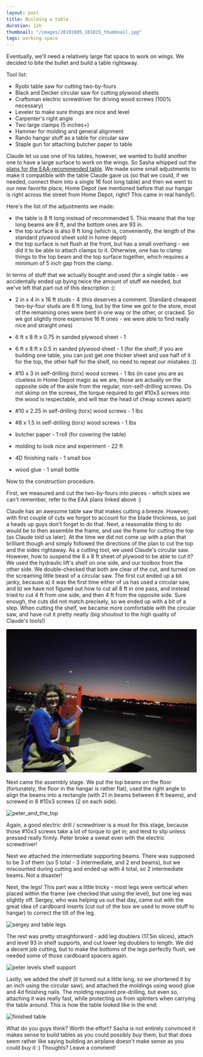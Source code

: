 ```yaml
---
layout: post
title: Building a table
duration: 12h
thumbnail: "/images/20191005_181815_thumbnail.jpg"
tags: working-space
---
```


Eventually, we'll need a relatively large flat space to work on wings. We decided to bite the bullet and build a table rightaway. 

Tool list:
 - Ryobi table saw for cutting two-by-fours
 - Black and Decker circular saw for cutting plywood sheets
 - Craftsman electric screwdriver for driving wood screws (100% necessary)
 - Leveler to make sure things are nice and level
 - Carpenter's right angle
 - Two large clamps (5 inches+)
 - Hammer for molding and general alignment
 - Rando hangar stuff as a table for circular saw
 - Staple gun for attaching butcher paper to table

Claude let us use one of his tables, however, we wanted to build another one to have a large surface to work on the wings. So Sasha whipped out the [plans for the EAA-recommended table](https://www.eaa.org/eaa/aircraft-building/building-your-aircraft/while-youre-building/building-articles/tools-and-workshop/worktable). We made some small adjustments to make it compatible with the table Claude gave us
(so that we could, if we needed, connect them into a single 16 foot long table) and then we went to our new favorite place, Home Depot (we mentioned before that our hangar is right across the street from Home Depot, right? This came in real handy!). 

Here's the list of the adjustments we made: 

 - the table is 8 ft long instead of recommended 5. This means that the top long beams are 8 ft, and the bottom ones are 93 in.
 - the top surface is also 8 ft long (which is, conveniently, the length of the standard plywood sheet sold in home depot)
 - the top surface is not flush at the front, but has a small overhang - we did it to be able to attach clamps to it. Otherwise,
   one has to clamp things to the top beam and the top surface together, which requires a minimum of 5 inch gap from the clamp. 

In terms of stuff that we actually bought and used (for a single table - we accidentally ended up bying twice the amount of stuff we needed, but we've left that part out of this description :):
 - 2 in x 4 in x 16 ft studs - 4 (this deserves a comment. Standard cheapest two-by-four studs are 8 ft long, but by the time we got
   to the store, most of the remaining ones were bent in one way or the other, or cracked. So we got slightly more expensive 16 ft ones - 
   we were able to find really nice and straight ones)

 - 6 ft x 8 ft x 0.75 in sanded plywood sheet - 1
 - 6 ft x 8 ft x 0.5 in sanded plywood sheet - 1 (for the shelf; if you are building one table, you can just get one thicker sheet and use 
   half of it for the top, the other half for the shelf, no need to repeat our mistakes :))

 - #10 x 3 in self-drilling (torx) wood screws - 1 lbs (in case you are as clueless in Home Depot magic as we are, those are actually on the opposite side of the aisle from the regular, non-self-drilling screws. Do not skimp on the screws, the torque required to get #10x3 screws into the wood is respectable, and will tear the head of cheap screws apart)
 - #10 x 2.25 in self-drilling (torx) wood screws - 1 lbs
 - #8 x 1.5 in self-drilling (torx) wood screws - 1 lbs
 - butcher paper - 1 roll (for covering the table)
 - molding to look nice and experiment - 22 ft
 - 4D finishing nails - 1 small box
 - wood glue - 1 small bottle

Now to the construction procedure. 

First, we measured and cut the two-by-fours into pieces - which sizes we can't remember, refer to the EAA plans linked above :)

Claude has an awesome table saw that makes cutting a breeze. However, with first couple of cuts we forgot to account for the blade thickness, so just a heads up guys don't forget to do that. 
Next, a reasonable thing to do would be to then assemble the frame, and use the frame for cutting the top (as Claude told us later). 
At the time we did not come up with a plan that brilliant though and simply followed the directions of the plan to cut the top and the sides rightaway. As a cutting tool, we used Claude's circular saw. However, how to suspend the 6 x 8 ft sheet of plywood to be able to cut it? We used the hydraulic lift's shelf on one side, and our toolbox from the other side. We double-checked that both are clear of the cut, and turned on the screaming little beast of a circular saw. 
The first cut ended up a bit janky, because a) it was the first time either of us has used a circular saw, and b) we have not figured out how to cut all 8 ft in one pass, and instead tried to cut 4 ft from one side, and then 4 ft from the opposite side. Sure enough, the cuts did not match precisely, 
so we ended up with a bit of a step. 
When cutting the shelf, we became more comfortable with the circular saw, and have cut it pretty neatly (big shoutout to the high quality of Claude's tools!)

![sashe and plywood cutting setup](/images/IMG_20190930_193846.jpg)

Next came the assembly stage. 
We put the top beams on the floor (fortunately, the floor in the hangar is rather flat), used the right angle to align the beams into a rectangle (with 21 in beams between 8 ft beams), and screwed in 8 #10x3 screws (2 on each side).  

![peter_and_the_top](/images/20191002_205157.jpg)

Again, a good electric drill / screwdriver is a must for this stage, because those #10x3 screws take a lot of torque to get in; and tend to slip 
unless pressed really firmly. Peter broke a sweat even with the electric screwdriver!

Next we attached the intermediate supporting beams. There was supposed to be 3 of them (so 5 total - 3 intermediate, and 2 end beams), but we miscounted during cutting and ended up with 4 total, so 2 intermediate beams. Not a disaster!

Next, the legs! This part was a little tricky - most legs were vertical when placed within the frame (we checked that using the level), but one leg was slightly off. Sergey, who was helping us out that day, came out with the great idea of cardboard inserts (cut out of the box we used to move stuff to hangar) to correct the tilt of the leg. 

![sergey and table legs](/images/20191005_181812_HDR.jpg)

The rest was pretty straighforward - add leg doublers (17.5in slices), attach and level 93 in shelf supports, and cut lower leg doublers to length.
We did a decent job cutting, but to make the bottoms of the legs perfectly flush, we needed some of those cardboard spacers again.

![peter levels shelf support](/images/20191005_181815.jpg)

Lastly, we added the shelf (it turned out a little long, so we shortened it by an inch using the circular saw); and attached the moldings using wood
glue and 4d finishing nails. The molding required pre-drilling, but even so, attaching it was really fast, while protecting us from splinters when carrying 
the table around. This is how the table looked like in the end:

![finished table](/images/2019-10-06-table.jpg)

What do you guys think? Worth the effort? Sasha is not entirely convinced it makes sense to build tables as you could possibly *buy* them, but that does seem rather like saying building an airplane doesn't make sense as you could *buy* it :) Thoughts? Leave a comment!

